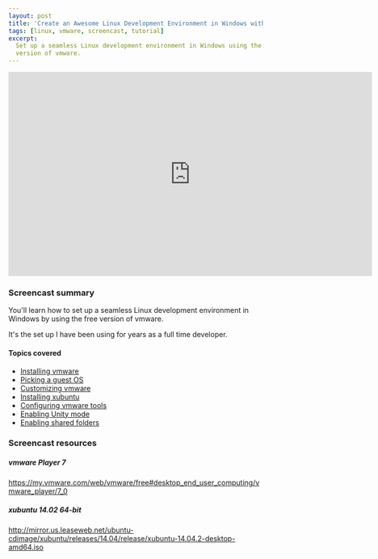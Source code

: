 ```yaml
---
layout: post
title: 'Create an Awesome Linux Development Environment in Windows with vmware'
tags: [linux, vmware, screencast, tutorial]
excerpt:
  Set up a seamless Linux development environment in Windows using the free
  version of vmware.
---
```


<div class="video-container">
  <iframe width="720" height="405" src="https://www.youtube.com/embed/ropU_aT-D6o?rel=0&iv_load_policy=3" frameborder="0" allowfullscreen></iframe>
</div>

### Screencast summary

You'll learn how to set up a seamless Linux development environment in Windows
by using the free version of vmware.

It's the set up I have been using for years as a full time developer.

#### Topics covered

- <a target="_blank" href="https://youtu.be/ropU_aT-D6o?t=117">Installing vmware</a>
- <a target="_blank" href="https://youtu.be/ropU_aT-D6o?t=181">Picking a guest OS</a>
- <a target="_blank" href="https://youtu.be/ropU_aT-D6o?t=281">Customizing vmware</a>
- <a target="_blank" href="https://youtu.be/ropU_aT-D6o?t=496">Installing xubuntu</a>
- <a target="_blank" href="https://youtu.be/ropU_aT-D6o?t=710">Configuring vmware tools</a>
- <a target="_blank" href="https://youtu.be/ropU_aT-D6o?t=866">Enabling Unity mode</a>
- <a target="_blank" href="https://youtu.be/ropU_aT-D6o?t=1030">Enabling shared folders</a>

### Screencast resources

##### vmware Player 7
<a target="_blank" href="https://my.vmware.com/web/vmware/free#desktop_end_user_computing/vmware_player/7_0">https://my.vmware.com/web/vmware/free#desktop_end_user_computing/vmware_player/7_0</a>

##### xubuntu 14.02 64-bit
<a target="_blank" href="http://mirror.us.leaseweb.net/ubuntu-cdimage/xubuntu/releases/14.04/release/xubuntu-14.04.2-desktop-amd64.iso">http://mirror.us.leaseweb.net/ubuntu-cdimage/xubuntu/releases/14.04/release/xubuntu-14.04.2-desktop-amd64.iso</a>
